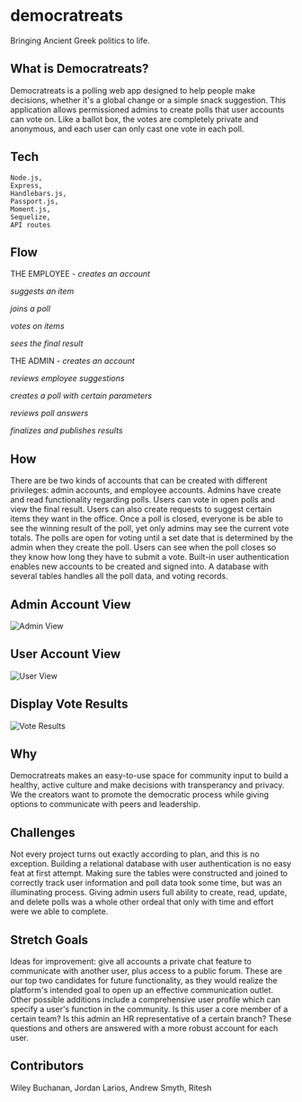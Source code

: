 # democratreats
Bringing Ancient Greek politics to life.

## What is Democratreats?

Democratreats is a polling web app designed to help people make decisions, whether it's a global change or a simple snack suggestion. This application allows permissioned admins to create polls that user accounts can vote on. Like a ballot box, the votes are completely private and anonymous, and each user can only cast one vote in each poll. 

## Tech

```
Node.js,
Express,
Handlebars.js,
Passport.js,
Moment.js,
Sequelize,
API routes

```
 
## Flow

THE EMPLOYEE - 
*creates an account*

*suggests an item*

*joins a poll*

*votes on items*

*sees the final result*

THE ADMIN - 
*creates an account*

*reviews employee suggestions*

*creates a poll with certain parameters*

*reviews poll answers*

*finalizes and publishes results*

## How

There are be two kinds of accounts that can be created with different privileges: admin accounts, and employee accounts. Admins have create and read functionality regarding polls. Users can vote in open polls and view the final result. Users can also create requests to suggest certain items they want in the office. Once a poll is closed, everyone is be able to see the winning result of the poll, yet only admins may see the current vote totals. The polls are open for voting until a set date that is determined by the admin when they create the poll. Users can see when the poll closes so they know how long they have to submit a vote. Built-in user authentication enables new accounts to be created and signed into. A database with several tables handles all the poll data, and voting records.

## Admin Account View

![Admin View](snap/admin.png)

## User Account View

![User View](snap/user.png)

## Display Vote Results

![Vote Results](snap/vote.png)



## Why

Democratreats makes an easy-to-use space for community input to build a healthy, active culture and make decisions with transperancy and privacy. We the creators want to promote the democratic process while giving options to communicate with peers and leadership.

## Challenges

Not every project turns out exactly according to plan, and this is no exception. Building a relational database with user authentication is no easy feat at first attempt. Making sure the tables were constructed and joined to correctly track user information and poll data took some time, but was an illuminating process. Giving admin users full ability to create, read, update, and delete polls was a whole other ordeal that only with time and effort were we able to complete.
## Stretch Goals

Ideas for improvement: give all accounts a private chat feature to communicate with another user, plus access to a public forum. These are our top two candidates for future functionality, as they would realize the platform's intended goal to open up an effective communication outlet. Other possible additions include a comprehensive user profile which can specify a user's function in the community. Is this user a core member of a certain team? Is this admin an HR representative of a certain branch? These questions and others are answered with a more robust account for each user.

## Contributors

Wiley Buchanan,
Jordan Larios,
Andrew Smyth,
Ritesh 
